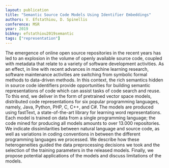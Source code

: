 ```yaml
---
layout: publication
title: "Semantic Source Code Models Using Identifier Embeddings"
authors: V. Efstathiou, D. Spinellis
conference: MSR
year: 2019
bibkey: efstathiou2019semantic
tags: ["representation"]
---
```

The emergence of online open source repositories in the recent years has led to an explosion in the volume of openly available source code, coupled with metadata that relate to a variety of software development activities. As an effect, in line with recent advances in machine learning research, software maintenance activities are switching from symbolic formal methods to data-driven methods. In this context, the rich semantics hidden in source code identifiers provide opportunities for building semantic representations of code which can assist tasks of code search and reuse. To this end, we deliver in the form of pretrained vector space models, distributed code representations for six popular programming languages, namely, Java, Python, PHP, C, C++, and C#. The models are produced using fastText, a state-of-the-art library for learning word representations. Each model is trained on data from a single programming language; the code mined for producing all models amounts to over 13.000 repositories. We indicate dissimilarities between natural language and source code, as well as variations in coding conventions in between the different programming languages we processed. We describe how these heterogeneities guided the data preprocessing decisions we took and the selection of the training parameters in the released models. Finally, we propose potential applications of the models and discuss limitations of the models. 
